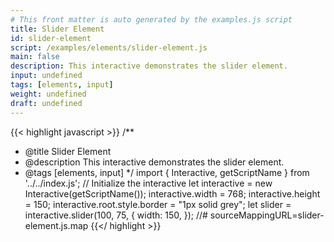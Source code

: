 ```yaml
---
# This front matter is auto generated by the examples.js script
title: Slider Element
id: slider-element
script: /examples/elements/slider-element.js
main: false
description: This interactive demonstrates the slider element.
input: undefined
tags: [elements, input]
weight: undefined
draft: undefined
---
```


{{< highlight javascript >}}
/**
* @title Slider Element
* @description This interactive demonstrates the slider element.
* @tags [elements, input]
*/
import { Interactive, getScriptName } from '../../index.js';
// Initialize the interactive
let interactive = new Interactive(getScriptName());
interactive.width = 768;
interactive.height = 150;
interactive.root.style.border = "1px solid grey";
let slider = interactive.slider(100, 75, {
    width: 150,
});
//# sourceMappingURL=slider-element.js.map
{{</ highlight >}}

